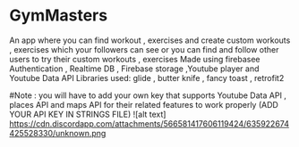 # GymMasters

An app where you can find workout , exercises and create custom workouts , exercises which your followers can see or you can find and 
follow other users to try their custom workouts , exercises
Made using firebasee Authentication , Realtime DB , Firebase storage ,Youtube player and Youtube Data API
Libraries used: glide , butter knife , fancy toast , retrofit2


#Note : you will have to add your own key that supports Youtube Data API , places API and maps API for their related features to work properly (ADD YOUR API KEY IN STRINGS FILE) 
![alt text] https://cdn.discordapp.com/attachments/566581417606119424/635922674425528330/unknown.png
